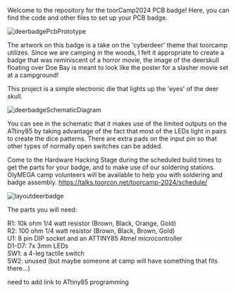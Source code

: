 Welcome to the repository for the toorCamp2024 PCB badge!
Here, you can find the code and other files to set up your PCB badge.


![deerbadgePcbPrototype](https://github.com/lithiumbot/deerbadge2024/assets/8286697/1b565763-95b4-42a4-a087-8f97a24f3361)

The artwork on this badge is a take on the 'cyberdeer' theme that toorcamp utilizes. Since we are camping in the woods, I felt it appropriate to create a badge that was reminiscent of a horror movie, the image of the deerskull floating over Doe Bay is meant to look like the poster for a slasher movie set at a campground!


This project is a simple electronic die that lights up the 'eyes' of the deer skull.

![deerbadgeSchematicDiagram](https://github.com/lithiumbot/deerbadge2024/assets/8286697/f6445f0c-e078-480d-93d7-99b06fb24856)

You can see in the schematic that it makes use of the limited outputs on the ATtiny85 by taking advantage of the fact that most of the LEDs light in pairs to create the dice patterns. There are extra pads on the input pin so that other types of normally open switches can be added.


Come to the Hardware Hacking Stage during the scheduled build times to get the parts for your badge, and to make use of our soldering stations. OlyMEGA camp volunteers will be available to help you with soldering and badge assembly. https://talks.toorcon.net/toorcamp-2024/schedule/

![layoutdeerbadge](https://github.com/lithiumbot/deerbadge2024/assets/8286697/c20d25a4-8395-4a40-9a82-373c69d374ce)

The parts you will need:

R1: 10k ohm 1/4 watt resistor (Brown, Black, Orange, Gold)<br>
R2: 100 ohm 1/4 watt resistor (Brown, Black, Brown, Gold)<br>
U1: 8 pin DIP socket and an ATTINY85 Atmel microcontroller<br>
D1-D7: 7x 3mm LEDs<br>
SW1: a 4-leg tactile switch<br>
SW2: unused (but maybe someone at camp will have something that fits there...)






need to add link to ATtiny85 programming
